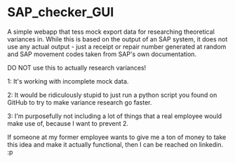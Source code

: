 # SAP_checker_GUI
A simple webapp that tess mock export data for researching theoretical variances in. While this is based on the output of an SAP system, it does not use any actual output - just a receipt or repair number generated at random and SAP movement codes taken from SAP's own documentation.

DO NOT use this to actually research variances! <p>1: It's working with incomplete mock data. <p>2: It would be ridiculously stupid to just run a python script you found on GitHub to try to make variance research go faster. <p>3: I'm purposefully not including a lot of things that a real employee would make use of, because I want to prevent 2.
<p>
<p>If someone at my former employee wants to give me a ton of money to take this idea and make it actually functional, then I can be reached on linkedin. :p
